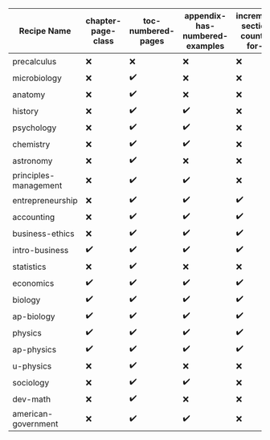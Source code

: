 | Recipe Name | chapter-page-class | toc-numbered-pages | appendix-has-numbered-examples | increment-section-counter-for-lo | trash-abstract-in-preface | EOCsection-links | titles-in-examples | module-titled-notes |
| --- | --- | --- | --- | --- | --- | --- | --- | --- |
| precalculus | :x: | :x: | :x: | :x: | :x: | :x: | :heavy_check_mark: | :heavy_check_mark: |
| microbiology | :x: | :heavy_check_mark: | :x: | :x: | :x: | :x: | :x: | :x: |
| anatomy | :x: | :heavy_check_mark: | :x: | :x: | :heavy_check_mark: | :x: | :x: | :x: |
| history | :x: | :heavy_check_mark: | :heavy_check_mark: | :x: | :x: | :x: | :x: | :x: |
| psychology | :x: | :heavy_check_mark: | :heavy_check_mark: | :x: | :x: | :x: | :x: | :x: |
| chemistry | :x: | :heavy_check_mark: | :heavy_check_mark: | :x: | :x: | :x: | :x: | :x: |
| astronomy | :x: | :heavy_check_mark: | :x: | :x: | :x: | :x: | :x: | :x: |
| principles-management | :x: | :heavy_check_mark: | :heavy_check_mark: | :x: | :x: | :x: | :x: | :x: |
| entrepreneurship | :x: | :heavy_check_mark: | :heavy_check_mark: | :heavy_check_mark: | :heavy_check_mark: | :x: | :x: | :x: |
| accounting | :x: | :heavy_check_mark: | :heavy_check_mark: | :heavy_check_mark: | :x: | :x: | :x: | :x: |
| business-ethics | :x: | :heavy_check_mark: | :heavy_check_mark: | :heavy_check_mark: | :heavy_check_mark: | :x: | :x: | :x: |
| intro-business | :heavy_check_mark: | :heavy_check_mark: | :heavy_check_mark: | :heavy_check_mark: | :heavy_check_mark: | :x: | :x: | :x: |
| statistics | :x: | :heavy_check_mark: | :x: | :x: | :x: | :x: | :x: | :x: |
| economics | :heavy_check_mark: | :heavy_check_mark: | :heavy_check_mark: | :heavy_check_mark: | :heavy_check_mark: | :heavy_check_mark: | :x: | :x: |
| biology | :heavy_check_mark: | :heavy_check_mark: | :heavy_check_mark: | :heavy_check_mark: | :heavy_check_mark: | :heavy_check_mark: | :x: | :x: |
| ap-biology | :heavy_check_mark: | :heavy_check_mark: | :heavy_check_mark: | :heavy_check_mark: | :heavy_check_mark: | :heavy_check_mark: | :x: | :x: |
| physics | :heavy_check_mark: | :heavy_check_mark: | :heavy_check_mark: | :heavy_check_mark: | :heavy_check_mark: | :heavy_check_mark: | :x: | :x: |
| ap-physics | :heavy_check_mark: | :heavy_check_mark: | :heavy_check_mark: | :heavy_check_mark: | :heavy_check_mark: | :heavy_check_mark: | :x: | :x: |
| u-physics | :x: | :heavy_check_mark: | :x: | :x: | :x: | :x: | :x: | :x: |
| sociology | :x: | :heavy_check_mark: | :heavy_check_mark: | :x: | :x: | :x: | :x: | :x: |
| dev-math | :x: | :heavy_check_mark: | :x: | :x: | :x: | :x: | :x: | :x: |
| american-government | :x: | :heavy_check_mark: | :heavy_check_mark: | :x: | :x: | :x: | :x: | :x: |
